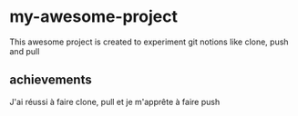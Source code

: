 # my-awesome-project
This awesome project is created to experiment git notions like clone, push and pull

## achievements
J'ai réussi à faire clone, pull et je m'apprête à faire push
